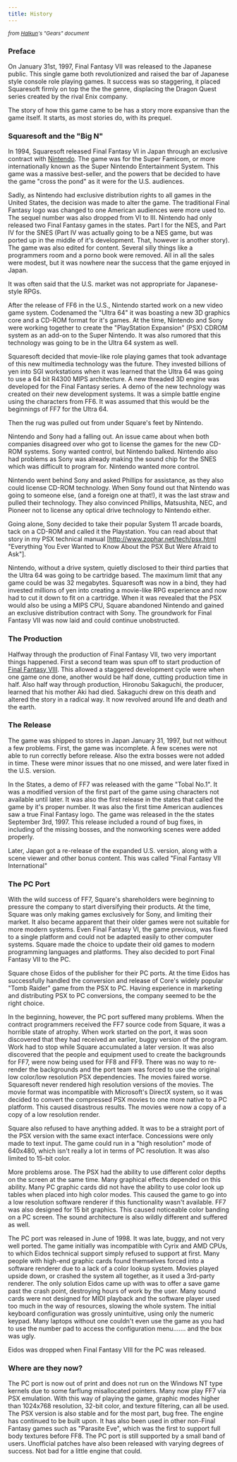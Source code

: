 ```yaml
---
title: History
---
```


<small>*from [Halkun](../User:Halkun.md)'s "Gears" document*</small>

  

### Preface

On January 31st, 1997, Final Fantasy VII was released to the Japanese public. This single game both revolutionized and raised the bar of Japanese style console role playing games. It success was so staggering, it placed Squaresoft firmly on top the the the genre, displacing the Dragon Quest series created by the rival Enix company.

The story of how this game came to be has a story more expansive than the game itself. It starts, as most stories do, with its prequel.

### Squaresoft and the "Big N"

In 1994, Squaresoft released Final Fantasy VI in Japan through an exclusive contract with [Nintendo](http://www.nintendo.com/). The game was for the Super Famicom, or more internationally known as the Super Nintendo Entertainment System. This game was a massive best-seller, and the powers that be decided to have the game "cross the pond" as it were for the U.S. audiences.

Sadly, as Nintendo had exclusive distribution rights to all games in the United States, the decision was made to alter the game. The traditional Final Fantasy logo was changed to one American audiences were more used to. The sequel number was also dropped from VI to III. Nintendo had only released two Final Fantasy games in the states. Part I for the NES, and Part IV for the SNES (Part IV was actually going to be a NES game, but was ported up in the middle of it's development. That, however is another story). The game was also edited for content. Several silly things like a programmers room and a porno book were removed. All in all the sales were modest, but it was nowhere near the success that the game enjoyed in Japan.

It was often said that the U.S. market was not appropriate for Japanese-style RPGs.

After the release of FF6 in the U.S., Nintendo started work on a new video game system. Codenamed the "Ultra 64" it was boasting a new 3D graphics core and a CD-ROM format for it's games. At the time, Nintendo and Sony were working together to create the "PlayStation Expansion" (PSX) CDROM system as an add-on to the Super Nintendo. It was also rumored that this technology was going to be in the Ultra 64 system as well.

Squaresoft decided that movie-like role playing games that took advantage of this new multimedia technology was the future. They invested billions of yen into SGI workstations when it was learned that the Ultra 64 was going to use a 64 bit R4300 MIPS architecture. A new threaded 3D engine was developed for the Final Fantasy series. A demo of the new technology was created on their new development systems. It was a simple battle engine using the characters from FF6. It was assumed that this would be the beginnings of FF7 for the Ultra 64.

Then the rug was pulled out from under Square's feet by Nintendo.

Nintendo and Sony had a falling out. An issue came about when both companies disagreed over who got to license the games for the new CD-ROM systems. Sony wanted control, but Nintendo balked. Nintendo also had problems as Sony was already making the sound chip for the SNES which was difficult to program for. Nintendo wanted more control.

Nintendo went behind Sony and asked Phillips for assistance, as they also could license CD-ROM technology. When Sony found out that Nintendo was going to someone else, (and a foreign one at that!), it was the last straw and pulled their technology. They also convinced Phillips, Matsushita, NEC, and Pioneer not to license any optical drive technology to Nintendo either.

Going alone, Sony decided to take their popular System 11 arcade boards, tack on a CD-ROM and called it the Playstation. You can read about that story in my PSX technical manual \[[<http://www.zophar.net/tech/psx.html>](http://www.zophar.net/tech/psx.html) "Everything You Ever Wanted to Know About the PSX But Were Afraid to Ask"\].

Nintendo, without a drive system, quietly disclosed to their third parties that the Ultra 64 was going to be cartridge based. The maximum limit that any game could be was 32 megabytes. Squaresoft was now in a bind, they had invested millions of yen into creating a movie-like RPG experience and now had to cut it down to fit on a cartridge. When it was revealed that the PSX would also be using a MIPS CPU, Square abandoned Nintendo and gained an exclusive distribution contract with Sony. The groundwork for Final Fantasy VII was now laid and could continue unobstructed.

### The Production

Halfway through the production of Final Fantasy VII, two very important things happened. First a second team was spun off to start production of [Final Fantasy VIII](../FF8.md). This allowed a staggered development cycle were when one game one done, another would be half done, cutting production time in half. Also half way through production, Hironobu Sakaguchi, the producer, learned that his mother Aki had died. Sakaguchi drew on this death and altered the story in a radical way. It now revolved around life and death and the earth.

### The Release

The game was shipped to stores in Japan January 31, 1997, but not without a few problems. First, the game was incomplete. A few scenes were not able to run correctly before release. Also the extra bosses were not added in time. These were minor issues that no one missed, and were later fixed in the U.S. version.

In the States, a demo of FF7 was released with the game "Tobal No.1". It was a modified version of the first part of the game using characters not available until later. It was also the first release in the states that called the game by it's proper number. It was also the first time American audiences saw a true Final Fantasy logo. The game was released in the the states September 3rd, 1997. This release included a round of bug fixes, in including of the missing bosses, and the nonworking scenes were added properly.

Later, Japan got a re-release of the expanded U.S. version, along with a scene viewer and other bonus content. This was called "Final Fantasy VII International"

### The PC Port

With the wild success of FF7, Square's shareholders were beginning to pressure the company to start diversifying their products. At the time, Square was only making games exclusively for Sony, and limiting their market. It also became apparent that their older games were not suitable for more modern systems. Even Final Fantasy VI, the game previous, was fixed to a single platform and could not be adapted easily to other computer systems. Square made the choice to update their old games to modern programming languages and platforms. They also decided to port Final Fantasy VII to the PC.

Square chose Eidos of the publisher for their PC ports. At the time Eidos has successfully handled the conversion and release of Core's widely popular "Tomb Raider" game from the PSX to PC. Having experience in marketing and distributing PSX to PC conversions, the company seemed to be the right choice.

In the beginning, however, the PC port suffered many problems. When the contract programmers received the FF7 source code from Square, it was a horrible state of atrophy. When work started on the port, it was soon discovered that they had received an earlier, buggy version of the program. Work had to stop while Square accumulated a later version. It was also discovered that the people and equipment used to create the backgrounds for FF7, were now being used for FF8 and FF9. There was no way to re-render the backgrounds and the port team was forced to use the original low color/low resolution PSX dependencies. The movies faired worse. Squaresoft never rendered high resolution versions of the movies. The movie format was incompatible with Microsoft's DirectX system, so it was decided to convert the compressed PSX movies to one more native to a PC platform. This caused disastrous results. The movies were now a copy of a copy of a low resolution render.

Square also refused to have anything added. It was to be a straight port of the PSX version with the same exact interface. Concessions were only made to text input. The game could run in a "high resolution" mode of 640x480, which isn't really a lot in terms of PC resolution. It was also limited to 15-bit color.

More problems arose. The PSX had the ability to use different color depths on the screen at the same time. Many graphical effects depended on this ability. Many PC graphic cards did not have the ability to use color look up tables when placed into high color modes. This caused the game to go into a low resolution software renderer if this functionality wasn't available. FF7 was also designed for 15 bit graphics. This caused noticeable color banding on a PC screen. The sound architecture is also wildly different and suffered as well.

The PC port was released in June of 1998. It was late, buggy, and not very well ported. The game initially was incompatible with Cyrix and AMD CPUs, to which Eidos technical support simply refused to support at first. Many people with high-end graphic cards found themselves forced into a software renderer due to a lack of a color lookup system. Movies played upside down, or crashed the system all together, as it used a 3rd-party renderer. The only solution Eidos came up with was to offer a save game past the crash point, destroying hours of work by the user. Many sound cards were not designed for MIDI playback and the software player used too much in the way of resources, slowing the whole system. The initial keyboard configuration was grossly unintuitive, using only the numeric keypad. Many laptops without one couldn't even use the game as you had to use the number pad to access the configuration menu....... and the box was ugly.

Eidos was dropped when Final Fantasy VIII for the PC was released.

### Where are they now?

The PC port is now out of print and does not run on the Windows NT type kernels due to some farflung misallocated pointers. Many now play FF7 via PSX emulation. With this way of playing the game, graphic modes higher than 1024x768 resolution, 32-bit color, and texture filtering, can all be used. The PSX version is also stable and for the most part, bug free. The engine has continued to be built upon. It has also been used in other non-Final Fantasy games such as "Parasite Eve", which was the first to support full body textures before FF8. The PC port is still supported by a small band of users. Unofficial patches have also been released with varying degrees of success. Not bad for a little engine that could.
